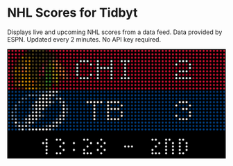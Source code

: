 # NHL Scores for Tidbyt

Displays live and upcoming NHL scores from a data feed. Data provided by ESPN. Updated every 2 minutes. No API key required.

![NHL Scores for Tidbyt](screenshot.png)

